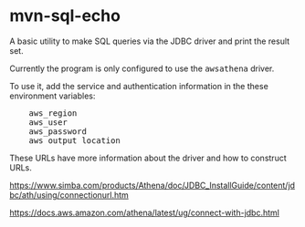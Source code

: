 # mvn-sql-echo
A basic utility to make SQL queries via the JDBC driver and print the result set.

Currently the program is only configured to use the <tt>awsathena</tt> driver.

To use it, add the service and authentication information in the these
environment variables:

<pre>
	aws_region
	aws_user
	aws_password
	aws_output_location
</pre>

These URLs have more information about the driver and how to construct URLs.

https://www.simba.com/products/Athena/doc/JDBC_InstallGuide/content/jdbc/ath/using/connectionurl.htm

https://docs.aws.amazon.com/athena/latest/ug/connect-with-jdbc.html

